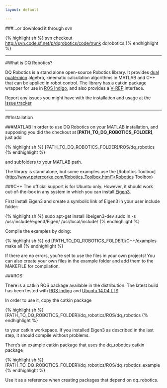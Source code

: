 ```yaml
---
layout: default

---
```

###…or download it through svn

{% highlight sh %}
svn checkout http://svn.code.sf.net/p/dqrobotics/code/trunk dqrobotics
{% endhighlight %}

<hr />

#What is DQ Robotics?

DQ Robotics is a stand alone open-source Robotics library. It provides [dual quaternion]("http://en.wikipedia.org/wiki/Dual_quaternion") algebra, kinematic calculation algorithms in MATLAB and C++ that can be applied in robot control. The library has a catkin package wrapper for use in [ROS Indigo](http://wiki.ros.org/indigo/Installation/Ubuntu), and also provides a [V-REP](http://www.coppeliarobotics.com/") interface.

Report any issues you might have with the installation and usage at the [issue tracker](http://sourceforge.net/p/dqrobotics/tickets/)

<!--There are several published research papers that used DQ robotics: [[1]](http://www.sbai2013.ufc.br/pdfs/7359.pdf), [[2]](http://ieeexplore.ieee.org/xpl/articleDetails.jsp?reload=true&arnumber=6913799), -->
<hr />

##Installation

###MATLAB
In order to use DQ Robotics on your MATLAB installation, and supposing you did the checkout at **[PATH_TO_DQ_ROBOTICS_FOLDER]**, just add

{% highlight sh %}
[PATH_TO_DQ_ROBOTICS_FOLDER]/ROS/dq_robotics
{% endhighlight %}

and subfolders to your MATLAB path.

The library is stand alone, but some examples use the [Robotics Toolbox](http://www.petercorke.com/Robotics_Toolbox.html">Robotics Toolbox)

###C++
The official support is for Ubuntu only. However, it should work out-of-the-box in any system in which you can install [Eigen3](http://eigen.tuxfamily.org/index.php?title=Main_Page).

First install Eigen3 and create a symbolic link of Eigen3 in your user include folder:

{% highlight sh %}
sudo apt-get install libeigen3-dev
sudo ln -s /usr/include/eigen3/Eigen/ /usr/local/include/
{% endhighlight %}

Compile the examples by doing:

{% highlight sh %}
cd [PATH_TO_DQ_ROBOTICS_FOLDER]/C++/examples
make all
{% endhighlight %}

If there are no errors, you’re set to use the files in your own projects! You can also create your own files in the example folder and add them to the MAKEFILE for compilation.

###ROS

There is a catkin ROS package available in the distribution. The latest build has been tested with [ROS Indigo](http://wiki.ros.org/indigo/Installation/Ubuntu) and [Ubuntu 14.04 LTS](http://www.ubuntu.com/download/desktop).

In order to use it, copy the catkin package

{% highlight sh %}
[PATH_TO_DQ_ROBOTICS_FOLDER]/dq_robotics/ROS/dq_robotics
{% endhighlight %}

to your catkin workspace. If you installed Eigen3 as described in the last step, it should compile without problems.

There’s an example catkin package that uses the dq_robotics catkin package

{% highlight sh %}
[PATH_TO_DQ_ROBOTICS_FOLDER]/dq_robotics/ROS/dq_robotics_example
{% endhighlight %}

Use it as a reference when creating packages that depend on dq_robotics.

